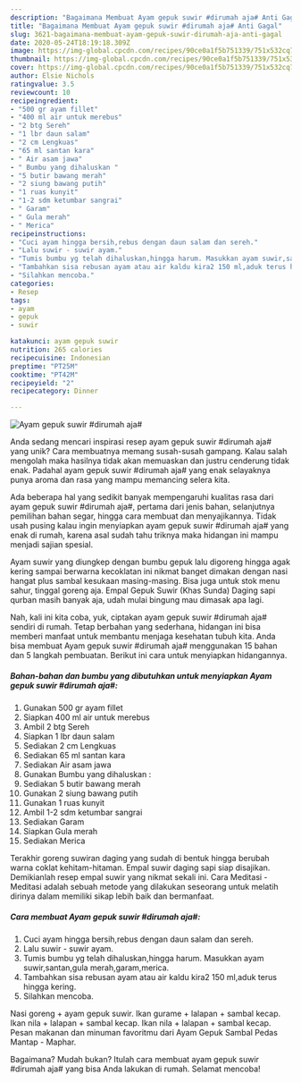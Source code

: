 ```yaml
---
description: "Bagaimana Membuat Ayam gepuk suwir #dirumah aja# Anti Gagal"
title: "Bagaimana Membuat Ayam gepuk suwir #dirumah aja# Anti Gagal"
slug: 3621-bagaimana-membuat-ayam-gepuk-suwir-dirumah-aja-anti-gagal
date: 2020-05-24T18:19:18.309Z
image: https://img-global.cpcdn.com/recipes/90ce0a1f5b751339/751x532cq70/ayam-gepuk-suwir-dirumah-aja-foto-resep-utama.jpg
thumbnail: https://img-global.cpcdn.com/recipes/90ce0a1f5b751339/751x532cq70/ayam-gepuk-suwir-dirumah-aja-foto-resep-utama.jpg
cover: https://img-global.cpcdn.com/recipes/90ce0a1f5b751339/751x532cq70/ayam-gepuk-suwir-dirumah-aja-foto-resep-utama.jpg
author: Elsie Nichols
ratingvalue: 3.5
reviewcount: 10
recipeingredient:
- "500 gr ayam fillet"
- "400 ml air untuk merebus"
- "2 btg Sereh"
- "1 lbr daun salam"
- "2 cm Lengkuas"
- "65 ml santan kara"
- " Air asam jawa"
- " Bumbu yang dihaluskan "
- "5 butir bawang merah"
- "2 siung bawang putih"
- "1 ruas kunyit"
- "1-2 sdm ketumbar sangrai"
- " Garam"
- " Gula merah"
- " Merica"
recipeinstructions:
- "Cuci ayam hingga bersih,rebus dengan daun salam dan sereh."
- "Lalu suwir - suwir ayam."
- "Tumis bumbu yg telah dihaluskan,hingga harum. Masukkan ayam suwir,santan,gula merah,garam,merica."
- "Tambahkan sisa rebusan ayam atau air kaldu kira2 150 ml,aduk terus hingga kering."
- "Silahkan mencoba."
categories:
- Resep
tags:
- ayam
- gepuk
- suwir

katakunci: ayam gepuk suwir 
nutrition: 265 calories
recipecuisine: Indonesian
preptime: "PT25M"
cooktime: "PT42M"
recipeyield: "2"
recipecategory: Dinner

---
```



![Ayam gepuk suwir #dirumah aja#](https://img-global.cpcdn.com/recipes/90ce0a1f5b751339/751x532cq70/ayam-gepuk-suwir-dirumah-aja-foto-resep-utama.jpg)

Anda sedang mencari inspirasi resep ayam gepuk suwir #dirumah aja# yang unik? Cara membuatnya memang susah-susah gampang. Kalau salah mengolah maka hasilnya tidak akan memuaskan dan justru cenderung tidak enak. Padahal ayam gepuk suwir #dirumah aja# yang enak selayaknya punya aroma dan rasa yang mampu memancing selera kita.

Ada beberapa hal yang sedikit banyak mempengaruhi kualitas rasa dari ayam gepuk suwir #dirumah aja#, pertama dari jenis bahan, selanjutnya pemilihan bahan segar, hingga cara membuat dan menyajikannya. Tidak usah pusing kalau ingin menyiapkan ayam gepuk suwir #dirumah aja# yang enak di rumah, karena asal sudah tahu triknya maka hidangan ini mampu menjadi sajian spesial.

Ayam suwir yang diungkep dengan bumbu gepuk lalu digoreng hingga agak kering sampai berwarna kecoklatan ini nikmat banget dimakan dengan nasi hangat plus sambal kesukaan masing-masing. Bisa juga untuk stok menu sahur, tinggal goreng aja. Empal Gepuk Suwir (Khas Sunda) Daging sapi qurban masih banyak aja, udah mulai bingung mau dimasak apa lagi.


Nah, kali ini kita coba, yuk, ciptakan ayam gepuk suwir #dirumah aja# sendiri di rumah. Tetap berbahan yang sederhana, hidangan ini bisa memberi manfaat untuk membantu menjaga kesehatan tubuh kita. Anda bisa membuat Ayam gepuk suwir #dirumah aja# menggunakan 15 bahan dan 5 langkah pembuatan. Berikut ini cara untuk menyiapkan hidangannya.

<!--inarticleads1-->

##### Bahan-bahan dan bumbu yang dibutuhkan untuk menyiapkan Ayam gepuk suwir #dirumah aja#:

1. Gunakan 500 gr ayam fillet
1. Siapkan 400 ml air untuk merebus
1. Ambil 2 btg Sereh
1. Siapkan 1 lbr daun salam
1. Sediakan 2 cm Lengkuas
1. Sediakan 65 ml santan kara
1. Sediakan  Air asam jawa
1. Gunakan  Bumbu yang dihaluskan :
1. Sediakan 5 butir bawang merah
1. Gunakan 2 siung bawang putih
1. Gunakan 1 ruas kunyit
1. Ambil 1-2 sdm ketumbar sangrai
1. Sediakan  Garam
1. Siapkan  Gula merah
1. Sediakan  Merica


Terakhir goreng suwiran daging yang sudah di bentuk hingga berubah warna coklat kehitam-hitaman. Empal suwir daging sapi siap disajikan. Demikianlah resep empal suwir yang nikmat sekali ini. Cara Meditasi - Meditasi adalah sebuah metode yang dilakukan seseorang untuk melatih dirinya dalam memiliki sikap lebih baik dan bermanfaat. 

<!--inarticleads2-->

##### Cara membuat Ayam gepuk suwir #dirumah aja#:

1. Cuci ayam hingga bersih,rebus dengan daun salam dan sereh.
1. Lalu suwir - suwir ayam.
1. Tumis bumbu yg telah dihaluskan,hingga harum. Masukkan ayam suwir,santan,gula merah,garam,merica.
1. Tambahkan sisa rebusan ayam atau air kaldu kira2 150 ml,aduk terus hingga kering.
1. Silahkan mencoba.


Nasi goreng + ayam gepuk suwir. Ikan gurame + lalapan + sambal kecap. Ikan nila + lalapan + sambal kecap. Ikan nila + lalapan + sambal kecap. Pesan makanan dan minuman favoritmu dari Ayam Gepuk Sambal Pedas Mantap - Maphar. 

Bagaimana? Mudah bukan? Itulah cara membuat ayam gepuk suwir #dirumah aja# yang bisa Anda lakukan di rumah. Selamat mencoba!
